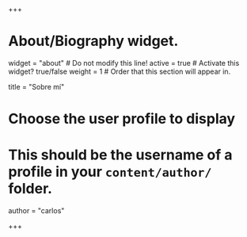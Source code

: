 +++
# About/Biography widget.
widget = "about"  # Do not modify this line!
active = true  # Activate this widget? true/false
weight = 1  # Order that this section will appear in.

title = "Sobre mí"

# Choose the user profile to display
# This should be the username of a profile in your `content/author/` folder.
author = "carlos"

+++
